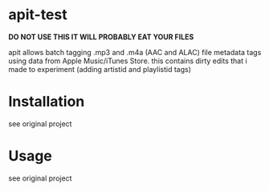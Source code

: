 # apit-test

**DO NOT USE THIS IT WILL PROBABLY EAT YOUR FILES**

apit allows batch tagging .mp3 and .m4a (AAC and ALAC) file metadata tags using data from Apple Music/iTunes Store.
this contains dirty edits that i made to experiment (adding artistid and playlistid tags)


# Installation

see original project

# Usage

see original project

